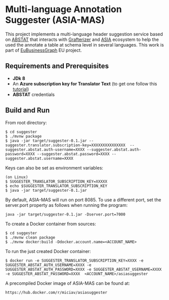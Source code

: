 # Multi-language Annotation Suggester (ASIA-MAS)

This project implements a multi-language header suggestion service based on [ABSTAT](http://backend.abstat.disco.unimib.it) that interacts with [Grafterizer](https://github.com/UNIMIBInside/asia-backend) and [ASIA](https://github.com/UNIMIBInside/asia-backend) ecosystem to help the used the annotate a table at schema level in several languages.
This work is part of [EuBusinessGraph](https://www.eubusinessgraph.eu/) EU project. 

## Requirements and Prerequisites 
- **JDk 8**  
- An **Azure subscription key for Translator Text** (to get one follow this [tutorial](https://crunchify.com/microsoft-translator-text-api-example/))
- **ABSTAT** credentials

## Build and Run
From root directory:
```
$ cd suggester
$ ./mvnw package
$ java -jar target/suggester-0.1.jar --suggester.translator.subscription-key=XXXXXXXXXXXXXXX  --suggester.abstat.auth-username=XXXX --suggester.abstat.auth-password=XXXX --suggester.abstat.password=XXXX --suggester.abstat.username=XXXX
```

Keys can also be set as environment variables:

```
(on Linux)
$ SUGGESTER_TRANSLATOR_SUBSCRIPTION_KEY=XXXXX
$ echo $SUGGESTER_TRANSLATOR_SUBSCRIPTION_KEY
$ java -jar target/suggester-0.1.jar
```


By default, ASIA-MAS will run on port 8085. To use a different port, set the server.port property as follows when running the program:
```
java -jar target/suggester-0.1.jar -Dserver.port=7000
```


To create a Docker container from sources:
```
$ cd suggester
$ ./mvnw clean package
$ ./mvnw docker:build -Ddocker.account.name=<ACCOUNT_NAME>
```

To run the just created Docker container:
```
$ docker run -e SUGGESTER_TRANSLATOR_SUBSCRIPTION_KEY=XXXX -e SUGGESTER_ABSTAT_AUTH_USERNAME=XXXX -e SUGGESTER_ABSTAT_AUTH_PASSWORD=XXXX -e SUGGESTER_ABSTAT_USERNAME=XXXX -e SUGGESTER_ABSTAT_PASSWORD=XXXX  <ACCOUNT_NAME>/asiasuggester
```

A precompiled Docker image of ASIA-MAS can be found at:
````
https://hub.docker.com/r/miciav/asiasuggester
````